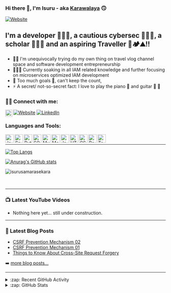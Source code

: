 ### Hi there 🙌, I'm Isuru - aka [Karawalaya][website] 🙃

[![Website](https://img.shields.io/website?label=tasiee.com&style=for-the-badge&url=https%3A%2F%2Ftasiee.com)](https://www.tasiee.com/)

## I'm a developer 🧑🏻‍💻, a cautious cybersec 🕵🏻‍♂️, a scholar 👨🏻‍🎓 and an aspiring Traveller 🧳🏕⛰!!

- 🏂🏻  I'm unequivocally trying do my own thing on travel vlog channel space and software development entrepreneurship
- 🧑🏻‍💻  Currently soaking in all IAM related knowledge and further focusing on microservices optimized IAM development
- 🥅  Too much goals 🎯, can't keep the count,
- ⚡  A secret/ not-so-secret fact: I love to play the piano 🎹 and guitar 🎸 🎼

### 🤙🏼 Connect with me:
[<img align="left" alt="tasiee.com" width="22px" src="https://img.icons8.com/external-justicon-lineal-color-justicon/64/000000/external-coding-responsive-web-design-justicon-lineal-color-justicon-3.png" />][website]
<p>
    <a href="https://tasiee.com"><img src="https://img.icons8.com/external-justicon-lineal-color-justicon/64/000000/external-coding-responsive-web-design-justicon-lineal-color-justicon-3.png" alt="Website"/></a>
	<a href="https://lk.linkedin.com/in/isurudananjayasamarasekara"><img src="https://img.icons8.com/dusk/48/000000/linkedin.png" alt="LinkedIn"/></a>
</p>

### Languages and Tools:
<img align="left" alt="Java" width="26px" src="https://img.icons8.com/nolan/64/java-coffee-cup-logo.png" />
<img align="left" alt="Spring" width="26px" src="https://img.icons8.com/color/48/000000/spring-logo.png" />
<img align="left" alt="Python" width="26px" src="https://img.icons8.com/nolan/64/python.png" />
<img align="left" alt="SQL" width="26px" src="https://img.icons8.com/nolan/64/sql.png" />
<img align="left" alt="MySql" width="26px" src="https://img.icons8.com/nolan/64/mysql.png" />
<img align="left" alt="MongoDB" width="26px" src="https://img.icons8.com/color/48/000000/mongodb.png" />
<img align="left" alt="JavaScript" width="26px" src="https://img.icons8.com/nolan/64/javascript.png" />
<img align="left" alt="HTML" width="26px" src="https://img.icons8.com/nolan/64/html.png" />
<img align="left" alt="CSS" width="26px" src="https://img.icons8.com/nolan/64/css-filetype.png" />
<img align="left" alt="Raspberry Pi" width="26px" src="https://img.icons8.com/nolan/64/raspberry-pi.png" />
<img align="left" alt="Tensorflow" width="26px" src="https://img.icons8.com/color/48/000000/tensorflow.png" />
<br />

---
[![Top Langs](https://github-readme-stats.vercel.app/api/top-langs/?username=isurusamarasekara&layout=compact&theme=tokyonight)](https://github.com/anuraghazra/github-readme-stats)

[![Anurag's GitHub stats](https://github-readme-stats.vercel.app/api?username=isurusamarasekara&count_private=true&show_icons=true&theme=tokyonight)](https://github.com/anuraghazra/github-readme-stats)
<p><img src="https://github-readme-streak-stats.herokuapp.com/?user=isurusamarasekara&theme=algolia" alt="isurusamarasekara"  /></p>

<br />

---

### 📺 Latest YouTube Videos

<!-- YOUTUBE:START -->
- Nothing here yet... still under construction.
<!-- YOUTUBE:END -->

---

### 📕 Latest Blog Posts

<!-- BLOG-POST-LIST:START -->
- [CSRF Prevention Mechanism 02](https://isurusamarasekara.medium.com/csrf-prevention-mechanism-02-1be3020008d0)
- [CSRF Prevention Mechanism 01](https://isurusamarasekara.medium.com/csrf-prevention-mechanism-01-fec9ab0e74b0)
- [Things to Know About Cross-Site Request Forgery](https://isurusamarasekara.medium.com/things-to-know-about-cross-site-request-forgery-fe043ad05c2f)
<!-- BLOG-POST-LIST:END -->

➡️ [more blog posts...](https://isurusamarasekara.medium.com/)

---

<details>
  <summary>:zap: Recent GitHub Activity</summary>
  
<!--START_SECTION:activity-->
1. 🗣 Commented on [#2](https://github.com/codeSTACKr/portfolio-sass/issues/2) in [codeSTACKr/portfolio-sass](https://github.com/codeSTACKr/portfolio-sass)
2. ❗️ Closed issue [#2](https://github.com/codeSTACKr/portfolio-sass/issues/2) in [codeSTACKr/portfolio-sass](https://github.com/codeSTACKr/portfolio-sass)
3. ❌ Closed PR [#11](https://github.com/codeSTACKr/free-developer-resources/pull/11) in [codeSTACKr/free-developer-resources](https://github.com/codeSTACKr/free-developer-resources)
4. 🗣 Commented on [#11](https://github.com/codeSTACKr/free-developer-resources/issues/11) in [codeSTACKr/free-developer-resources](https://github.com/codeSTACKr/free-developer-resources)
5. 🎉 Merged PR [#10](https://github.com/codeSTACKr/free-developer-resources/pull/10) in [codeSTACKr/free-developer-resources](https://github.com/codeSTACKr/free-developer-resources)
<!--END_SECTION:activity-->

</details>

<details>
  <summary>:zap: GitHub Stats</summary>

  <img align="left" alt="codeSTACKr's GitHub Stats" src="https://github-readme-stats.codestackr.vercel.app/api?username=codeSTACKr&show_icons=true&hide_border=true" />

</details>

[website]: https://www.tasiee.com
[linkedin]: https://lk.linkedin.com/in/isurudananjayasamarasekara

